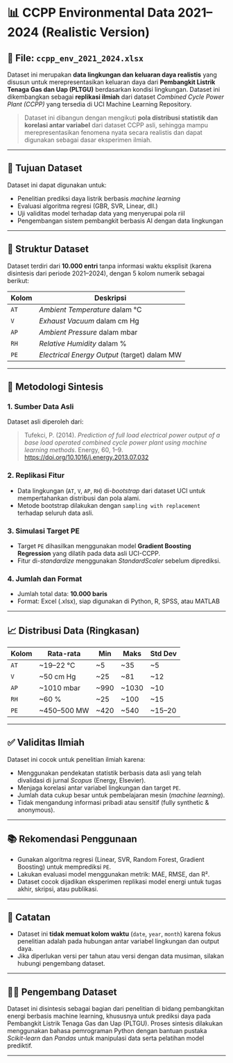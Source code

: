 
# 📊 CCPP Environmental Data 2021–2024 (Realistic Version)

## 📁 File: `ccpp_env_2021_2024.xlsx`

Dataset ini merupakan **data lingkungan dan keluaran daya realistis** yang disusun untuk merepresentasikan keluaran daya dari **Pembangkit Listrik Tenaga Gas dan Uap (PLTGU)** berdasarkan kondisi lingkungan. Dataset ini dikembangkan sebagai **replikasi ilmiah** dari dataset *Combined Cycle Power Plant (CCPP)* yang tersedia di UCI Machine Learning Repository.

> Dataset ini dibangun dengan mengikuti **pola distribusi statistik dan korelasi antar variabel** dari dataset CCPP asli, sehingga mampu merepresentasikan fenomena nyata secara realistis dan dapat digunakan sebagai dasar eksperimen ilmiah.

---

## 🎯 Tujuan Dataset

Dataset ini dapat digunakan untuk:

- Penelitian prediksi daya listrik berbasis *machine learning*
- Evaluasi algoritma regresi (GBR, SVR, Linear, dll.)
- Uji validitas model terhadap data yang menyerupai pola riil
- Pengembangan sistem pembangkit berbasis AI dengan data lingkungan

---

## 🧱 Struktur Dataset

Dataset terdiri dari **10.000 entri** tanpa informasi waktu eksplisit (karena disintesis dari periode 2021–2024), dengan 5 kolom numerik sebagai berikut:

| Kolom | Deskripsi |
|-------|-----------|
| `AT`  | *Ambient Temperature* dalam °C |
| `V`   | *Exhaust Vacuum* dalam cm Hg |
| `AP`  | *Ambient Pressure* dalam mbar |
| `RH`  | *Relative Humidity* dalam % |
| `PE`  | *Electrical Energy Output* (target) dalam MW |

---

## 🧪 Metodologi Sintesis

### 1. **Sumber Data Asli**
Dataset asli diperoleh dari:
> Tufekci, P. (2014). *Prediction of full load electrical power output of a base load operated combined cycle power plant using machine learning methods*. Energy, 60, 1–9. https://doi.org/10.1016/j.energy.2013.07.032

### 2. **Replikasi Fitur**
- Data lingkungan (`AT`, `V`, `AP`, `RH`) di-*bootstrap* dari dataset UCI untuk mempertahankan distribusi dan pola alami.
- Metode bootstrap dilakukan dengan `sampling with replacement` terhadap seluruh data asli.

### 3. **Simulasi Target PE**
- Target `PE` dihasilkan menggunakan model **Gradient Boosting Regression** yang dilatih pada data asli UCI-CCPP.
- Fitur di-*standardize* menggunakan *StandardScaler* sebelum diprediksi.

### 4. **Jumlah dan Format**
- Jumlah total data: **10.000 baris**
- Format: Excel (.xlsx), siap digunakan di Python, R, SPSS, atau MATLAB

---

## 📈 Distribusi Data (Ringkasan)

| Kolom | Rata-rata | Min | Maks | Std Dev |
|-------|-----------|-----|------|----------|
| `AT`  | ~19–22 °C | ~5  | ~35  | ~5 |
| `V`   | ~50 cm Hg | ~25 | ~81  | ~12 |
| `AP`  | ~1010 mbar | ~990 | ~1030 | ~10 |
| `RH`  | ~60 %     | ~25 | ~100 | ~15 |
| `PE`  | ~450–500 MW | ~420 | ~540 | ~15–20 |

---

## ✅ Validitas Ilmiah

Dataset ini cocok untuk penelitian ilmiah karena:
- Menggunakan pendekatan statistik berbasis data asli yang telah divalidasi di jurnal *Scopus* (Energy, Elsevier).
- Menjaga korelasi antar variabel lingkungan dan target `PE`.
- Jumlah data cukup besar untuk pembelajaran mesin (*machine learning*).
- Tidak mengandung informasi pribadi atau sensitif (fully synthetic & anonymous).

---

## 📚 Rekomendasi Penggunaan

- Gunakan algoritma regresi (Linear, SVR, Random Forest, Gradient Boosting) untuk memprediksi `PE`.
- Lakukan evaluasi model menggunakan metrik: MAE, RMSE, dan R².
- Dataset cocok dijadikan eksperimen replikasi model energi untuk tugas akhir, skripsi, atau publikasi.

---

## 📌 Catatan

- Dataset ini **tidak memuat kolom waktu** (`date`, `year`, `month`) karena fokus penelitian adalah pada hubungan antar variabel lingkungan dan output daya.
- Jika diperlukan versi per tahun atau versi dengan data musiman, silakan hubungi pengembang dataset.

---

## 🧑‍💻 Pengembang Dataset

Dataset ini disintesis sebagai bagian dari penelitian di bidang pembangkitan energi berbasis machine learning, khususnya untuk prediksi daya pada Pembangkit Listrik Tenaga Gas dan Uap (PLTGU). Proses sintesis dilakukan menggunakan bahasa pemrograman Python dengan bantuan pustaka *Scikit-learn* dan *Pandas* untuk manipulasi data serta pelatihan model prediktif.

---
